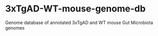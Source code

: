 # 3xTgAD-WT-mouse-genome-db
Genome database of annotated 3xTgAD and WT mouse Gut Microbiota genomes
